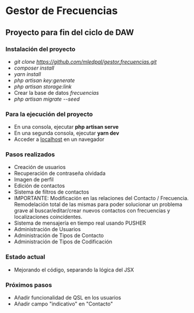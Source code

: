 # Gestor de Frecuencias

## Proyecto para fin del ciclo de DAW

### Instalación del proyecto

- *git clone https://github.com/mledpal/gestor.frecuencias.git*
- *composer install*
- *yarn install*
- *php artisan key:generate*
- *php artisan storage:link*
- Crear la base de datos *frecuencias*
- *php artisan migrate --seed*

### Para la ejecución del proyecto

- En una consola, ejecutar **php artisan serve**
- En una segunda consola, ejecutar **yarn dev**
- Acceder a [localhost](http://localhost:8000) en un navegador


### Pasos realizados
- Creación de usuarios
- Recuperación de contraseña olvidada
- Imagen de perfil
- Edición de contactos
- Sistema de filtros de contactos
- IMPORTANTE: Modificación en las relaciones del Contacto / Frecuencia. Remodelación total de las mismas
  para poder solucionar un problema grave al buscar/editar/crear nuevos contactos con frecuencias y localizaciones
  coincidentes.
- Sistema de mensajería en tiempo real usando PUSHER
- Administración de Usuarios
- Administración de Tipos de Contacto
- Administración de Tipos de Codificación
  
### Estado actual

- Mejorando el código, separando la lógica del JSX

### Próximos pasos

- Añadir funcionalidad de QSL en los usuarios
- Añadir campo "indicativo" en "Contacto"
